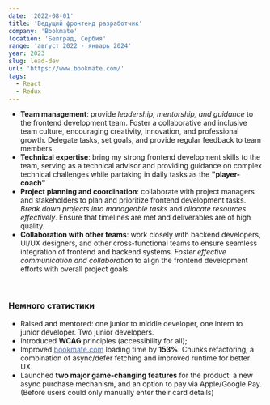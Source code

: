```yaml
---
date: '2022-08-01'
title: 'Ведущий фронтенд разработчик'
company: 'Bookmate'
location: 'Белград, Сербия'
range: 'август 2022 - январь 2024'
year: 2023
slug: lead-dev
url: 'https://www.bookmate.com/'
tags:
  - React
  - Redux
---
```


- <b>Team management</b>: provide <i>leadership, mentorship, and guidance</i> to the frontend development team. Foster a collaborative and inclusive team culture, encouraging creativity, innovation, and professional growth. Delegate tasks, set goals, and provide regular feedback to team members.
- <b>Technical expertise</b>: bring my strong frontend development skills to the team, serving as a technical advisor and providing guidance on complex technical challenges while partaking in daily tasks as the <b>"player-coach"</b>
- <b>Project planning and coordination</b>: collaborate with project managers and stakeholders to plan and prioritize frontend development tasks. <i>Break down projects into manageable tasks</i> and <i>allocate resources effectively</i>. Ensure that timelines are met and deliverables are of high quality.
- <b>Collaboration with other teams</b>: work closely with backend developers, UI/UX designers, and other cross-functional teams to ensure seamless integration of frontend and backend systems. <i>Foster effective communication and collaboration</i> to align the frontend development efforts with overall project goals.

<br/>

### Немного статистики

- Raised and mentored: one junior to middle developer, one intern to junior developer. Two junior developers. 
- Introduced <b>WCAG</b> principles (accessibility for all);
- Improved <a href="https://bookmate.com/" target="_blank" style="color:#566eaf">bookmate.com</a> loading time by <b>153%</b>. Chunks refactoring, a combination of async/defer fetching and improved runtime for better UX.
- Launched <b>two major game-changing features</b> for the product: a new async purchase mechanism, and an option to pay via Apple/Google Pay. (Before users could only manually enter their card details)
